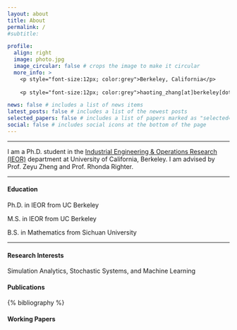 ```yaml
---
layout: about
title: About
permalink: /
#subtitle: 

profile:
  align: right
  image: photo.jpg
  image_circular: false # crops the image to make it circular
  more_info: >
    <p style="font-size:12px; color:grey">Berkeley, California</p>
      
    <p style="font-size:12px; color:grey">haoting_zhang[at]berkeley[dot]edu</p>

news: false # includes a list of news items
latest_posts: false # includes a list of the newest posts
selected_papers: false # includes a list of papers marked as "selected={true}"
social: false # includes social icons at the bottom of the page
---
```


---

I am a Ph.D. student in the [Industrial Engineering & Operations Research (IEOR)](https://ieor.berkeley.edu/) department at University of California, Berkeley. I am advised by Prof. Zeyu Zheng and Prof. Rhonda Righter.





---
#### Education
Ph.D. in IEOR from UC Berkeley 

M.S. in IEOR from UC Berkeley

B.S. in Mathematics from Sichuan University

---


#### Research Interests
Simulation Analytics, Stochastic Systems, and Machine Learning

#### Publications
<!-- _pages/publications.md -->

<!-- Bibsearch Feature -->


<div class="publications">

{% bibliography %}

</div>

#### Working Papers


